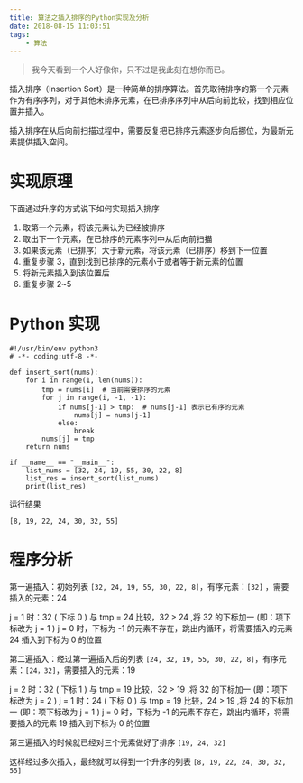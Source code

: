 ```yaml
---
title: 算法之插入排序的Python实现及分析
date: 2018-08-15 11:03:51
tags: 
    - 算法
---
```


> 我今天看到一个人好像你，只不过是我此刻在想你而已。


插入排序（Insertion Sort）是一种简单的排序算法。首先取待排序的第一个元素作为有序序列，对于其他未排序元素，在已排序序列中从后向前比较，找到相应位置并插入。

<!-- more -->

插入排序在从后向前扫描过程中，需要反复把已排序元素逐步向后挪位，为最新元素提供插入空间。


# 实现原理

下面通过升序的方式说下如何实现插入排序

1. 取第一个元素，将该元素认为已经被排序
2. 取出下一个元素，在已排序的元素序列中从后向前扫描
3. 如果该元素（已排序）大于新元素，将该元素（已排序）移到下一位置
4. 重复步骤 3，直到找到已排序的元素小于或者等于新元素的位置
5. 将新元素插入到该位置后
6. 重复步骤 2~5

# Python 实现

```
#!/usr/bin/env python3
# -*- coding:utf-8 -*-

def insert_sort(nums):
    for i in range(1, len(nums)):
        tmp = nums[i]  # 当前需要排序的元素
        for j in range(i, -1, -1):
            if nums[j-1] > tmp:  # nums[j-1] 表示已有序的元素
                nums[j] = nums[j-1]
            else:
                break
        nums[j] = tmp
    return nums

if __name__ == "__main__":
    list_nums = [32, 24, 19, 55, 30, 22, 8]
    list_res = insert_sort(list_nums)
    print(list_res)
```


运行结果

```
[8, 19, 22, 24, 30, 32, 55]
```

# 程序分析

第一遍插入：初始列表 `[32, 24, 19, 55, 30, 22, 8]`，有序元素：`[32]` ，需要插入的元素：24

j = 1 时：32 ( 下标 0 ) 与 tmp = 24 比较，32 > 24 ,将 32 的下标加一 (即：项下标改为 j = 1 )
j = 0 时，下标为 -1 的元素不存在，跳出内循环，将需要插入的元素 24 插入到下标为 0 的位置

第二遍插入：经过第一遍插入后的列表 `[24, 32, 19, 55, 30, 22, 8]`，有序元素：`[24，32]`，需要插入的元素：19

j = 2 时：32 ( 下标 1 ) 与 tmp = 19 比较，32 > 19 ,将 32 的下标加一 (即：项下标改为 j = 2 ) 
j = 1 时：24 ( 下标 0 ) 与 tmp = 19 比较，24 > 19 ,将 24 的下标加一 (即：项下标改为 j = 1 ) 
j = 0 时，下标为 -1 的元素不存在，跳出内循环，将需要插入的元素 19 插入到下标为 0 的位置

第三遍插入的时候就已经对三个元素做好了排序 `[19, 24, 32]`

这样经过多次插入，最终就可以得到一个升序的列表 `[8, 19, 22, 24, 30, 32, 55]`